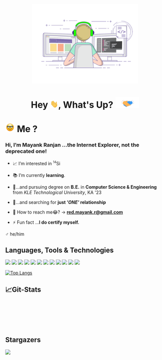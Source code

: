 <p align="center">
    <a href="">
        <img title="" alt="" src="https://github.com/itsMeBuddy/itsMeBuddy/blob/main/gifs/y.gif" width=auto height="250px"/>
    </a>
</p>

<h1 align="center"> Hey <img src="https://github.com/itsMeBuddy/itsMeBuddy/blob/main/gifs/wave.gif" width=auto height="25px" />, What's Up? <img src="https://github.com/itsMeBuddy/itsMeBuddy/blob/main/gifs/Handshake.gif" width=auto height="35px" /></h1>

# <img src="https://github.com/itsMeBuddy/itsMeBuddy/blob/main/gifs/Gif_.gif" width="30px" height=auto /> Me ?

<!-- - <a href="" <img src="https://github.com/itsMeBuddy/itsMeBuddy/blob/main/gifs/Handshake.gif"/><a> -->

<h3> Hi, I’m Mayank Ranjan ...the Internet Explorer, not the deprecated one! </h3>

- 📈 I’m interested in <sup><small>14</small></sup>Si

- 📚 I’m currently **learning**.

- 🥱...and pursuing degree on **B.E.** in **Computer Science & Engineering** from _KLE Technological University_, KA '23

- 👧...and searching for **just _'ONE'_ relationship**

- 📮 How to reach me😂? -> **red.mayank.r@gmail.com**

- ⚡ Fun fact ...**I do certify myself.**

♂ he/him

## Languages, Tools & Technologies

<p align="left">
    <a title="C++17" href="https://cplusplus.com/"><img src="https://img.icons8.com/color/48/000000/c-plus-plus-logo.png"/></a>
    <a title="Python" href="https://www.python.org/"><img src="https://img.icons8.com/color/48/000000/python--v1.png"/></a>
    <!-- <a title="HTML" href="https://html.com/"><img src="https://img.icons8.com/color/48/000000/html-5--v1.png"/></a>
    <a title="CSS" href="https://css-tricks.com/"><img src="https://img.icons8.com/color/48/000000/css3.png"/></a>
    <a title="JavaScript" href="https://www.javascript.com/"><img src="https://img.icons8.com/color/48/000000/javascript--v1.png"/></a> -->
    <a title="vmware" href="https://www.vmware.com/in.html"><img src="https://img.icons8.com/fluency/48/000000/old-vmware-logo.png"/></a>
    <a title="OpenStack" href="https://www.openstack.org/"><img src="https://img.icons8.com/color/48/000000/openstack.png"/></a>
    <a title="vscode" href="https://code.visualstudio.com/"><img src="https://img.icons8.com/color/48/000000/visual-studio--v2.png"/></a>
    <a title="jupyter" href="https://jupyter.org/"><img src="https://img.icons8.com/fluency/48/000000/jupyter.png"/></a>
    <a title="ANACONDA" href="https://www.anaconda.com/"><img src="https://img.icons8.com/fluency/48/000000/anaconda--v2.png"/></a>
    <a title="Git" href="https://git-scm.com/"><img src="https://img.icons8.com/color/48/000000/git.png"/></a>
    <a title="GitHub" href="https://github.com/"><img src="https://img.icons8.com/fluency/48/000000/github.png"/></a>
    <a title="hp" href="https://www.hp.com/in-en/home.html"><img src="https://img.icons8.com/color/48/000000/hp.png"/></a>
    <a title="Windows 10" href="https://www.microsoft.com/en-in/software-download/windows10"><img src="https://img.icons8.com/color/48/000000/windows-10.png"/></a>
    <a title="Linux Mint" href="https://linuxmint.com/"><img src="https://img.icons8.com/color/48/000000/linux-mint.png"/></a>
    <!-- <a title="" href=""><img src=""/></a>
    <a title="" href=""><img src=""/></a>
    <a title="" href=""><img src=""/></a> -->

</p>

[![Top Langs](https://github-readme-stats.vercel.app/api/top-langs/?username=itsMeBuddy&theme=github_dark&hide_border=true&langs_count=5&layout=compact)](https://github.com/anuraghazra/github-readme-stats)

## 📈Git-Stats

<p align="center">
    <a href="">
        <img title="" alt="" src="https://streak-stats.demolab.com?user=itsMeBuddy&theme=github-dark-blue&hide_border=false&date_format=M%20j%5B%2C%20Y%5D"/>
    </a>
</p>
<p align="left">
    <a href="">
        <img title="" alt="" src="https://github-readme-stats.vercel.app/api?username=itsMeBuddy&show_icons=true&theme=github_dark&hide_border=true"/>
    </a>
</p>
<p align="center">
    <a href="">
        <img title="" alt="" src="https://activity-graph.herokuapp.com/graph?username=itsMeBuddy&bg_color=0D1117&color=5BCDEC&line=5BCDEC&point=FFFFFF&hide_border=true"/>
    </a>
</p>

## Stargazers

<a href="https://github.com/itsMeBuddy/">
    <img src="https://komarev.com/ghpvc/?username=itsMeBuddy">
</a>
